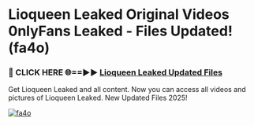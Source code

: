 # Lioqueen Leaked Original Videos 0nlyFans Leaked - Files Updated! (fa4o)

<h3>🔴 CLICK HERE 🌐==►► <a href="https://tinyurl.com/2m67pmp6" rel="nofollow">Lioqueen Leaked Updated Files</a></h3>

Get Lioqueen Leaked and all content. Now you can access all videos and pictures of Lioqueen Leaked. New Updated Files 2025!

[![fa4o](https://i.imgur.com/H4QAA4z.gif)](https://tinyurl.com/2m67pmp6)